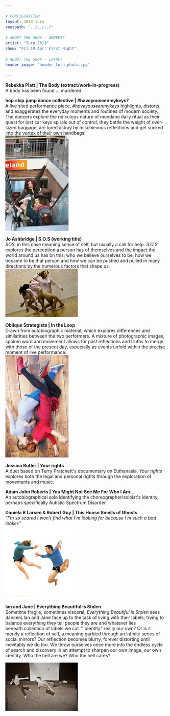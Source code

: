 ```yaml
---

# CONFIGURATION
layout: 2013-turn
rootpath: "../../../"

# ABOUT THE SHOW - GENERIC
artist: "Turn 2013"
show: "Fri 19 Apr: First Night"

# ABOUT THE SHOW - LAYOUT
header_image: "header_turn_photo.jpg"

---
```

**Rebekka Platt | The Body (extract/work-in-progress)**    
A body has been found ... murdered.   

**hop.skip.jump dance collective | #haveyouseenmykeys?**    
A live sited performance piece, *#haveyouseenmykeys* highlights, distorts, and exaggerates the everyday moments and routines of modern society. The dancers explore the ridiculous nature of mundane daily ritual as their quest for lost car keys spirals out of control; they battle the weight of over-sized baggage, are lured astray by mischievous reflections and get sucked into the vortex of their own handbags!    
![hop.skip.jump](hopskipjump.jpg)    
        
**Jo Ashbridge | S.O.S (working title)**   
*SOS*, in this case meaning sense of self, but usually a call for help. *S.O.S* explores the perception a person has of themselves and the impact the world around us has on this; who we believe ourselves to be, how we became to be that person and how we can be pushed and pulled in many directions by the numerous factors that shape us.    
![Jo Ashbridge](joashbridge.jpg)    
        
**Oblique Strategists | In the Loop**    
Drawn from autobiographic material, which explores differences and similarities between the two performers. A mixture of photographic images, spoken word and movement allows for past reflections and truths to merge with those of the present day, especially as events unfold within the precise moment of live performance.    
 ![Oblique Strategists](oblique.jpg)    
      
**Jessica Butler | Your rights**   
A duet based on Terry Pratchett's documentary on Euthanasia, *Your rights* explores both the legal and personal rights through the exploration of movements and music.    

**Adam John Roberts | You Might Not See Me For Who I Am...**    
An autobiographical solo identifying the choreographer/soloist's identity, perhaps specifically Autistic Spectrum Disorder.     
        
**Daniela B Larsen & Robert Guy | This House Smells of Ghosts**    
*"I'm so scared I won't find what I'm looking for because I'm such a bad looker."*    
![Daniela B Larsen & Robert Guy](daniela.jpg)    
        
**Ian and Jane | Everything Beautiful is Stolen**    
Sometime fragile, sometimes visceral, *Everything Beautiful is Stolen* sees dancers Ian and Jane face up to the task of living with their labels; trying to balance everything they tell people they are and whatever lies beneath.collection of labels we call '''identity" really our own? Or is it merely a reflection of self, a meaning garbled through an infinite series of social mirrors?  Our reflection becomes blurry, forever distorting until inevitably we do too. We throw ourselves once more into the endless cycle of search and discovery in an attempt to sharpen our own image, our own identity. Who the hell are we? Who the hell cares?    

![Ian and Jane](ian_and_jane.jpg)    


